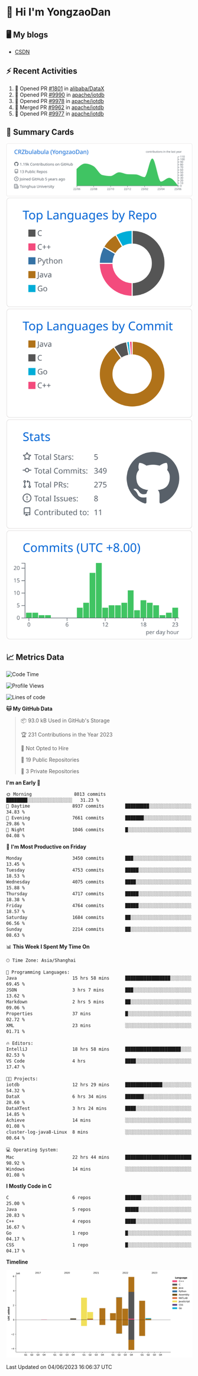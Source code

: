 # 👋 Hi I'm YongzaoDan

## 🖥 My blogs
  + [CSDN](https://blog.csdn.net/CRZbulabula?type=blog)

## ⚡ Recent Activities
<!--START_SECTION:activity-->
1. 💪 Opened PR [#1801](https://github.com/alibaba/DataX/pull/1801) in [alibaba/DataX](https://github.com/alibaba/DataX)
2. 💪 Opened PR [#9990](https://github.com/apache/iotdb/pull/9990) in [apache/iotdb](https://github.com/apache/iotdb)
3. 💪 Opened PR [#9978](https://github.com/apache/iotdb/pull/9978) in [apache/iotdb](https://github.com/apache/iotdb)
4. 🎉 Merged PR [#9962](https://github.com/apache/iotdb/pull/9962) in [apache/iotdb](https://github.com/apache/iotdb)
5. 💪 Opened PR [#9977](https://github.com/apache/iotdb/pull/9977) in [apache/iotdb](https://github.com/apache/iotdb)
<!--END_SECTION:activity-->

## 🎑 Summary Cards

[![](https://raw.githubusercontent.com/CRZbulabula/CRZbulabula/main/profile-summary-card-output/github/0-profile-details.svg)](https://github.com/vn7n24fzkq/github-profile-summary-cards)
[![](https://raw.githubusercontent.com/CRZbulabula/CRZbulabula/main/profile-summary-card-output/github/1-repos-per-language.svg)](https://github.com/vn7n24fzkq/github-profile-summary-cards) [![](https://raw.githubusercontent.com/CRZbulabula/CRZbulabula/main/profile-summary-card-output/github/2-most-commit-language.svg)](https://github.com/vn7n24fzkq/github-profile-summary-cards)
[![](https://raw.githubusercontent.com/CRZbulabula/CRZbulabula/main/profile-summary-card-output/github/3-stats.svg)](https://github.com/vn7n24fzkq/github-profile-summary-cards) [![](https://raw.githubusercontent.com/CRZbulabula/CRZbulabula/main/profile-summary-card-output/github/4-productive-time.svg)](https://github.com/vn7n24fzkq/github-profile-summary-cards)

## 📈 Metrics Data

<!--START_SECTION:waka-->
![Code Time](http://img.shields.io/badge/Code%20Time-182%20hrs%2039%20mins-blue)

![Profile Views](http://img.shields.io/badge/Profile%20Views-0-blue)

![Lines of code](https://img.shields.io/badge/From%20Hello%20World%20I%27ve%20Written-20.0%20million%20lines%20of%20code-blue)

**🐱 My GitHub Data** 

> 📦 93.0 kB Used in GitHub's Storage 
 > 
> 🏆 231 Contributions in the Year 2023
 > 
> 🚫 Not Opted to Hire
 > 
> 📜 19 Public Repositories 
 > 
> 🔑 3 Private Repositories 
 > 
**I'm an Early 🐤** 

```text
🌞 Morning                8013 commits        ████████░░░░░░░░░░░░░░░░░   31.23 % 
🌆 Daytime                8937 commits        █████████░░░░░░░░░░░░░░░░   34.83 % 
🌃 Evening                7661 commits        ███████░░░░░░░░░░░░░░░░░░   29.86 % 
🌙 Night                  1046 commits        █░░░░░░░░░░░░░░░░░░░░░░░░   04.08 % 
```
📅 **I'm Most Productive on Friday** 

```text
Monday                   3450 commits        ███░░░░░░░░░░░░░░░░░░░░░░   13.45 % 
Tuesday                  4753 commits        █████░░░░░░░░░░░░░░░░░░░░   18.53 % 
Wednesday                4075 commits        ████░░░░░░░░░░░░░░░░░░░░░   15.88 % 
Thursday                 4717 commits        █████░░░░░░░░░░░░░░░░░░░░   18.38 % 
Friday                   4764 commits        █████░░░░░░░░░░░░░░░░░░░░   18.57 % 
Saturday                 1684 commits        ██░░░░░░░░░░░░░░░░░░░░░░░   06.56 % 
Sunday                   2214 commits        ██░░░░░░░░░░░░░░░░░░░░░░░   08.63 % 
```


📊 **This Week I Spent My Time On** 

```text
🕑︎ Time Zone: Asia/Shanghai

💬 Programming Languages: 
Java                     15 hrs 58 mins      █████████████████░░░░░░░░   69.45 % 
JSON                     3 hrs 7 mins        ███░░░░░░░░░░░░░░░░░░░░░░   13.62 % 
Markdown                 2 hrs 5 mins        ██░░░░░░░░░░░░░░░░░░░░░░░   09.06 % 
Properties               37 mins             █░░░░░░░░░░░░░░░░░░░░░░░░   02.72 % 
XML                      23 mins             ░░░░░░░░░░░░░░░░░░░░░░░░░   01.71 % 

🔥 Editors: 
IntelliJ                 18 hrs 58 mins      █████████████████████░░░░   82.53 % 
VS Code                  4 hrs               ████░░░░░░░░░░░░░░░░░░░░░   17.47 % 

🐱‍💻 Projects: 
iotdb                    12 hrs 29 mins      ██████████████░░░░░░░░░░░   54.32 % 
DataX                    6 hrs 34 mins       ███████░░░░░░░░░░░░░░░░░░   28.60 % 
DataXTest                3 hrs 24 mins       ████░░░░░░░░░░░░░░░░░░░░░   14.85 % 
Achieve                  14 mins             ░░░░░░░░░░░░░░░░░░░░░░░░░   01.08 % 
cluster-log-java8-Linux  8 mins              ░░░░░░░░░░░░░░░░░░░░░░░░░   00.64 % 

💻 Operating System: 
Mac                      22 hrs 44 mins      █████████████████████████   98.92 % 
Windows                  14 mins             ░░░░░░░░░░░░░░░░░░░░░░░░░   01.08 % 
```

**I Mostly Code in C** 

```text
C                        6 repos             ██████░░░░░░░░░░░░░░░░░░░   25.00 % 
Java                     5 repos             █████░░░░░░░░░░░░░░░░░░░░   20.83 % 
C++                      4 repos             ████░░░░░░░░░░░░░░░░░░░░░   16.67 % 
Go                       1 repo              █░░░░░░░░░░░░░░░░░░░░░░░░   04.17 % 
CSS                      1 repo              █░░░░░░░░░░░░░░░░░░░░░░░░   04.17 % 
```



**Timeline**

![Lines of Code chart](https://raw.githubusercontent.com/CRZbulabula/CRZbulabula/main/assets/bar_graph.png)


 Last Updated on 04/06/2023 16:06:37 UTC
<!--END_SECTION:waka-->

